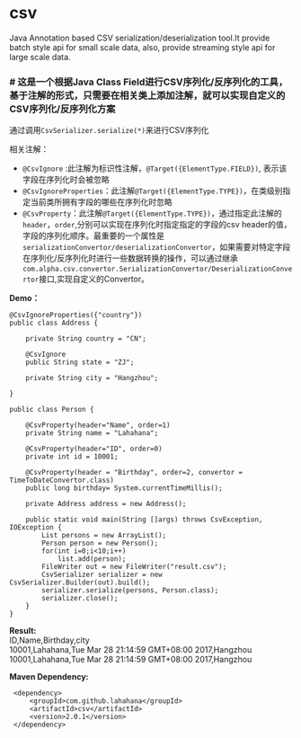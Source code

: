 # csv
Java Annotation based CSV serialization/deserialization tool.It provide batch style api for small scale data, also, provide streaming style api for large scale data.

### # 这是一个根据Java Class Field进行CSV序列化/反序列化的工具，基于注解的形式，只需要在相关类上添加注解，就可以实现自定义的CSV序列化/反序列化方案

通过调用`CsvSerializer.serialize(*)`来进行CSV序列化

相关注解：
* `@CsvIgnore` :此注解为标识性注解，`@Target({ElementType.FIELD})`, 表示该字段在序列化时会被忽略
* `@CsvIgnoreProperties`：此注解`@Target({ElementType.TYPE})`，在类级别指定当前类所拥有字段的哪些在序列化时忽略
* `@CsvProperty`：此注解`@Target({ElementType.TYPE})`，通过指定此注解的`header`，`order`,分别可以实现在序列化时指定指定的字段的csv header的值，字段的序列化顺序。最重要的一个属性是`serializationConvertor/deserializationConvertor`，如果需要对特定字段在序列化/反序列化时进行一些数据转换的操作，可以通过继承`com.alpha.csv.convertor.SerializationConvertor/DeserializationConvertor`接口,实现自定义的Convertor。

**Demo：**
    
    @CsvIgnoreProperties({"country"})    
    public class Address {
    
        private String country = "CN";
    
        @CsvIgnore
        public String state = "ZJ";
    
        private String city = "Hangzhou";
    
    }

    public class Person {
    
        @CsvProperty(header="Name", order=1)
        private String name = "Lahahana";

        @CsvProperty(header="ID", order=0)
        private int id = 10001;
    
        @CsvProperty(header = "Birthday", order=2, convertor = TimeToDateConvertor.class)
        public long birthday= System.currentTimeMillis();
    
        private Address address = new Address();
    
        public static void main(String []args) throws CsvException, IOException {
            List persons = new ArrayList();
            Person person = new Person();
            for(int i=0;i<10;i++)
                list.add(person);    
            FileWriter out = new FileWriter("result.csv");
            CsvSerializer serializer = new CsvSerializer.Builder(out).build();
            serializer.serialize(persons, Person.class);
            serializer.close();
        }
    }


**Result:**  
    ID,Name,Birthday,city  
    10001,Lahahana,Tue Mar 28 21:14:59 GMT+08:00 2017,Hangzhou  
    10001,Lahahana,Tue Mar 28 21:14:59 GMT+08:00 2017,Hangzhou  
    
**Maven Dependency:** 
   ```
    <dependency>  
        <groupId>com.github.lahahana</groupId>  
        <artifactId>csv</artifactId>  
        <version>2.0.1</version>  
    </dependency>
   ```
   
